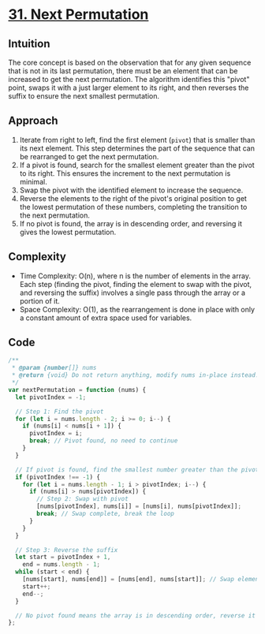 # [31. Next Permutation](https://leetcode.com/problems/next-permutation/description/)

## Intuition

The core concept is based on the observation that for any given sequence that is not in its last permutation, there must be an element that can be increased to get the next permutation. The algorithm identifies this "pivot" point, swaps it with a just larger element to its right, and then reverses the suffix to ensure the next smallest permutation.

## Approach

1. Iterate from right to left, find the first element (`pivot`) that is smaller than its next element. This step determines the part of the sequence that can be rearranged to get the next permutation.
2. If a pivot is found, search for the smallest element greater than the pivot to its right. This ensures the increment to the next permutation is minimal.
3. Swap the pivot with the identified element to increase the sequence.
4. Reverse the elements to the right of the pivot's original position to get the lowest permutation of these numbers, completing the transition to the next permutation.
5. If no pivot is found, the array is in descending order, and reversing it gives the lowest permutation.

## Complexity

- Time Complexity: O(n), where n is the number of elements in the array. Each step (finding the pivot, finding the element to swap with the pivot, and reversing the suffix) involves a single pass through the array or a portion of it.
- Space Complexity: O(1), as the rearrangement is done in place with only a constant amount of extra space used for variables.

## Code

```javascript
/**
 * @param {number[]} nums
 * @return {void} Do not return anything, modify nums in-place instead.
 */
var nextPermutation = function (nums) {
  let pivotIndex = -1;

  // Step 1: Find the pivot
  for (let i = nums.length - 2; i >= 0; i--) {
    if (nums[i] < nums[i + 1]) {
      pivotIndex = i;
      break; // Pivot found, no need to continue
    }
  }

  // If pivot is found, find the smallest number greater than the pivot
  if (pivotIndex !== -1) {
    for (let i = nums.length - 1; i > pivotIndex; i--) {
      if (nums[i] > nums[pivotIndex]) {
        // Step 2: Swap with pivot
        [nums[pivotIndex], nums[i]] = [nums[i], nums[pivotIndex]];
        break; // Swap complete, break the loop
      }
    }
  }

  // Step 3: Reverse the suffix
  let start = pivotIndex + 1,
    end = nums.length - 1;
  while (start < end) {
    [nums[start], nums[end]] = [nums[end], nums[start]]; // Swap elements to reverse
    start++;
    end--;
  }

  // No pivot found means the array is in descending order, reverse it to get the lowest permutation
};
```
